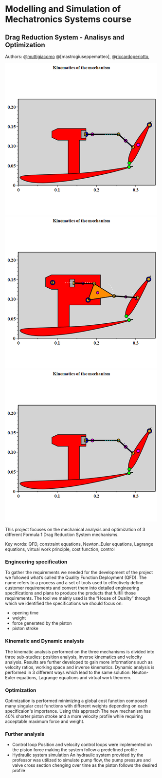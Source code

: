 # Modelling and Simulation of Mechatronics Systems course 
## Drag Reduction System - Analisys and Optimization

Authors:
@[muttigiacomo](https://github.com/muttigiacomo)
@[mastrogiuseppematteo],
@[riccardoperiotto](https://github.com/riccardoperiotto),

![alt text](https://github.com/MuttiGiacomo/MSMS---DRS/blob/main/media/pull.gif)
![alt text](https://github.com/MuttiGiacomo/MSMS---DRS/blob/main/media/rocker.gif)
![alt text](https://github.com/MuttiGiacomo/MSMS---DRS/blob/main/media/pull.gif)

This project focuses on the mechanical analysis and optimization of 3 different Formula 1 Drag Reduction System mechanisms. 

Key words: 
QFD, constraint equations, Newton_Euler equations, Lagrange equations, virtual work principle, cost function, control

### Engineering specification
To gather the requirements we needed for the development of the project we followed what’s called the Quality Function Deployment (QFD). The name refers to a process and a set of tools used to effectively define customer requirements and convert them into detailed engineering specifications and plans to produce the products that fulfill those requirements. The tool we mainly used is the “House of Quality” through which we identified the specifications we should focus on: 
 - opening time
 - weight 
 - force generated by the piston
 - piston stroke

### Kinematic and Dynamic analysis
The kinematic analysis performed on the three mechanisms is divided into three sub-studies: position analysis, inverse kinematics and velocity analysis. Results are further developed to gain more informations such as velocity ratios, working space and inverse kinematics.
Dynamic analysis is performed in 3 different ways which lead to the same solution: Neuton-Euler equations, Lagrange equations and virtual work theorem.

### Optimization
Optimization is performed minimizing a global cost function composed many singular cost functions with different weights depending on each specificaion's importance. 
Using this approach The new mechanism has 40% shorter piston stroke and a more velocity profile while requiring acceptable maximum force and weight.

### Further analysis 
- Control loop
Position and velocity control loops were implemented on the piston force making the system follow a predefined profile
- Hydraulic system simulation
An hydraulic system provided by the professor was utilized to simulate pump flow, the pump pressure and valve cross section chenging over time as the piston follows the desired profile


